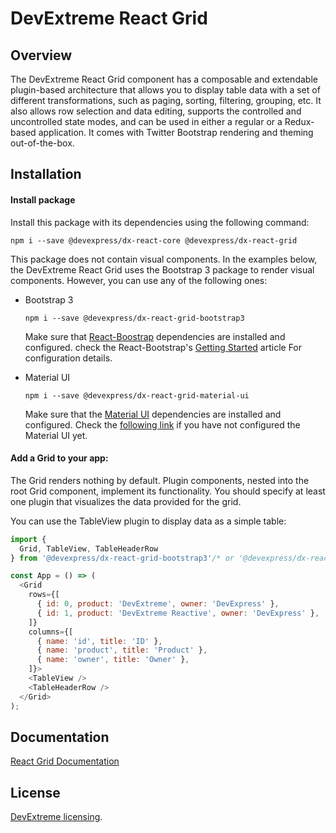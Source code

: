 # DevExtreme React Grid

## Overview

The DevExtreme React Grid component has a composable and extendable plugin-based architecture that allows you to display table data with a set of different transformations, such as paging, sorting, filtering, grouping, etc. It also allows row selection and data editing, supports the controlled and uncontrolled state modes, and can be used in either a regular or a Redux-based application. It comes with Twitter Bootstrap rendering and theming out-of-the-box.

## Installation

#### Install package

Install this package with its dependencies using the following command:

```
npm i --save @devexpress/dx-react-core @devexpress/dx-react-grid
```

This package does not contain visual components. In the examples below, the DevExtreme React Grid uses the Bootstrap 3 package to render visual components. However, you can use any of the following ones:

- Bootstrap 3

  ```
  npm i --save @devexpress/dx-react-grid-bootstrap3
  ```
  Make sure that [React-Boostrap](https://react-bootstrap.github.io) dependencies are installed and configured. check the React-Bootstrap's [Getting Started](https://react-bootstrap.github.io/getting-started.html) article For configuration details.

- Material UI

  ```
  npm i --save @devexpress/dx-react-grid-material-ui
  ```

  Make sure that the [Material UI](https://material-ui-1dab0.firebaseapp.com/) dependencies are installed and configured. Check the [following link](https://material-ui-1dab0.firebaseapp.com/getting-started/installation) if you have not configured the Material UI yet.

#### Add a Grid to your app:

The Grid renders nothing by default. Plugin components, nested into the root Grid component, implement its functionality. You should specify at least one plugin that visualizes the data provided for the grid.

You can use the TableView plugin to display data as a simple table:

```js
import {
  Grid, TableView, TableHeaderRow
} from '@devexpress/dx-react-grid-bootstrap3'/* or '@devexpress/dx-react-grid-material-ui' */;

const App = () => (
  <Grid
    rows={[
      { id: 0, product: 'DevExtreme', owner: 'DevExpress' },
      { id: 1, product: 'DevExtreme Reactive', owner: 'DevExpress' },
    ]}
    columns={[
      { name: 'id', title: 'ID' },
      { name: 'product', title: 'Product' },
      { name: 'owner', title: 'Owner' },
    ]}>
    <TableView />
    <TableHeaderRow />
  </Grid>
);
```

## Documentation

[React Grid Documentation](https://devexpress.github.io/devextreme-reactive/react/grid/docs/)

## License

[DevExtreme licensing](https://js.devexpress.com/licensing/).
